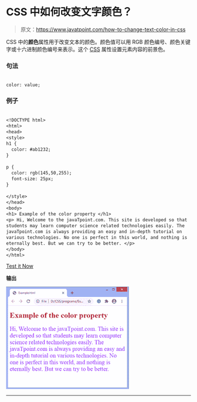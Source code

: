 # CSS 中如何改变文字颜色？

> 原文：<https://www.javatpoint.com/how-to-change-text-color-in-css>

CSS 中的**颜色**属性用于改变文本的颜色。颜色值可以用 RGB 颜色编号、颜色关键字或十六进制颜色编号来表示。这个 [CSS](https://www.javatpoint.com/css-tutorial) 属性设置元素内容的前景色。

### 句法

```

color: value;

```

### 例子

```

<!DOCTYPE html>  
<html>  
<head>  
<style>  
h1 {
  color: #ab1232;
}

p {
  color: rgb(145,50,255);
  font-size: 25px;
}

</style>  
</head>  
<body>
<h1> Example of the color property </h1>
<p> Hi, Welcome to the javaTpoint.com. This site is developed so that students may learn computer science related technologies easily. The javaTpoint.com is always providing an easy and in-depth tutorial on various technologies. No one is perfect in this world, and nothing is eternally best. But we can try to be better. </p>
</body>  
</html>  

```

[Test it Now](https://www.javatpoint.com/oprweb/test.jsp?filename=how-to-change-text-color-in-css-1)

**输出**

![How to change text color in CSS](img/23994bf4fdf319d743d70ed10c077ca8.png)

* * *